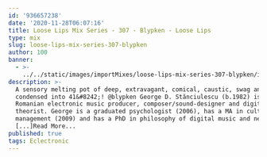 ```yaml
---
id: '936657238'
date: '2020-11-28T06:07:16'
title: Loose Lips Mix Series - 307 - Blypken - Loose Lips
type: mix
slug: loose-lips-mix-series-307-blypken
author: 100
banner:
  - >-
    ../../static/images/importMixes/loose-lips-mix-series-307-blypken/image3245.jpeg
description: >-
  A sensory melting pot of deep, extravagant, comical, caustic, swag and more
  condensed into 41&#8242;! @blypken George D. Stănciulescu (b.1982) is a
  Romanian electronic music producer, composer/sound-designer and digital music
  theorist. George is a graduated psychologist (2006), has a MA in cultural
  management (2009) and has a PhD in philosophy of digital music and new
  [...]Read More...
published: true
tags: Eclectronic
---
```

